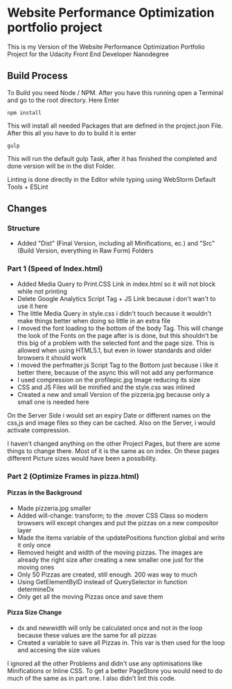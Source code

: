 # Website Performance Optimization portfolio project

This is my Version of the Website Performance Optimization Portfolio Project for the Udacity Front End Developer Nanodegree

## Build Process

To Build you need Node / NPM. After you have this running open a Terminal and go to the root directory. Here Enter
```
npm install
```
This will install all needed Packages that are defined in the project.json File. After this all you have to do to build it is enter

```
gulp
```
This will run the default gulp Task, after it has finished the completed and done version will be in the dist Folder.


Linting is done directly in the Editor while typing using WebStorm Default Tools + ESLint

## Changes

### Structure
* Added "Dist" (Final Version, including all Minifications, ec.) and "Src" (Build Version, everything in Raw Form) Folders

### Part 1 (Speed of Index.html)
* Added Media Query to Print.CSS Link in index.html so it will not block while not printing
* Delete Google Analytics Script Tag + JS Link because i don't wan't to use it here
* The little Media Query in style.css i didn't touch because it wouldn't make things better when doing so little in an extra file
* I moved the font loading to the bottom of the body Tag. This will change the look of the Fonts on the page after is is done, but this shouldn't be this big of a problem with the selected font and the page size. This is allowed when using HTML5.1, but even in lower standards and older browsers it should work
* I moved the perfmatter.js Script Tag to the Bottom just because i like it better there, because of the async this will not add any performance
* I used compression on the profilepic.jpg Image reducing its size
* CSS and JS Files will be minified and the style.css was inlined
* Created a new and small Version of the pizzeria.jpg because only a small one is needed here

On the Server Side i would set an expiry Date or different names on the css,js and image files so they can be cached. Also on the Server, i would activate compression.

I haven't changed anything on the other Project Pages, but there are some things to change there. Most of it is the same as on index. On these pages different Picture sizes would have been a possibility.

### Part 2 (Optimize Frames in pizza.html) 
#### Pizzas in the Background
* Made pizzeria.jpg smaller
* Added will-change: transform; to the .mover CSS Class so modern browsers will except changes and put the pizzas on a new compositor layer
* Made the items variable of the updatePositions function global and write it only once
* Removed height and width of the moving pizzas. The images are already the right size after creating a new smaller one just for the moving ones
* Only 50 Pizzas are created, still enough. 200 was way to much
* Using GetElementByID instead of QuerySelector in function determineDx
* Only get all the moving Pizzas once and save them

#### Pizza Size Change
* dx and newwidth will only be calculated once and not in the loop because these values are the same for all pizzas
* Created a variable to save all Pizzas in. This var is then used for the loop and accesing the size values

I ignored all the other Problems and didn't use any optimisations like Minifications or Inline CSS. To get a better PageStore you would need to do much of the same as in part one. I also didn't lint this code.

